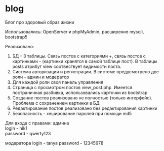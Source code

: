 # blog
Блог про здоровый образ жизни

Использовались: OpenServer и phpMyAdmin, расширение mysqli, bootstrap5

Реализовано:
1. БД - 3 таблицы. Связь постов с категориями +, связь постов с картинками - (картинки хранятся в самой таблице пост). В таблицы posts атрибут view соотвествует видимости поста.
2. Система авторизации и регистрации. В системе предусмотрено две роли - админ и модератор
3. Для каждой роли своя панель управления
4. Страница с просмотром постов view_post.php. Имеется постраничная разбивка, использовались карточки из bootstrap
5. Создание постов реализовано не полностью (только интерфейс). Проблема с сохранением картинки в БД
6. Редактирование постов реализовано без редактирования картинки
7. Безопасность - хеширование паролей при помощи md5

Для входа с правами:
админа                      
login - nik1                 
password - qwerty123    

модератора
login -  tanya
password - 12345678
